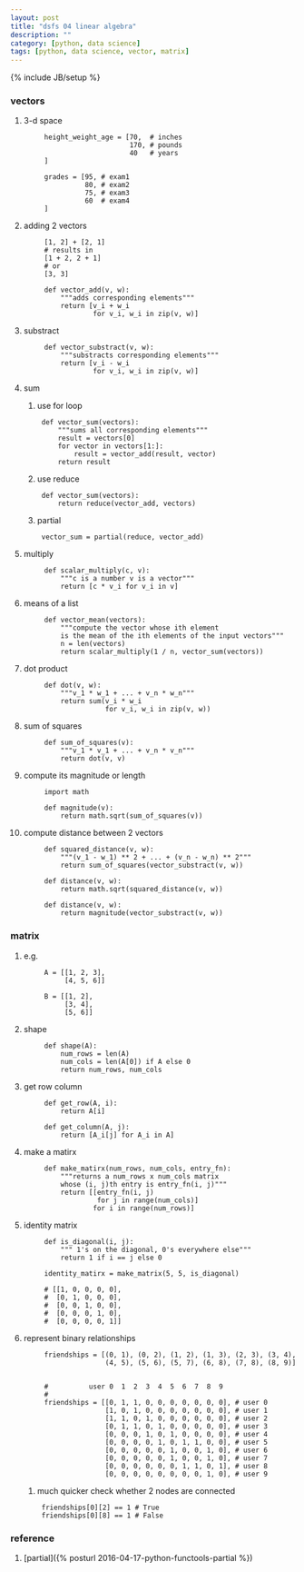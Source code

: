 ```yaml
---
layout: post
title: "dsfs 04 linear algebra"
description: ""
category: [python, data science]
tags: [python, data science, vector, matrix]
---
```

{% include JB/setup %}


### vectors

1. 3-d space

            height_weight_age = [70,  # inches
                                 170, # pounds
                                 40   # years
            ]

            grades = [95, # exam1
                      80, # exam2
                      75, # exam3
                      60  # exam4
            ]

1. adding 2 vectors

            [1, 2] + [2, 1]
            # results in
            [1 + 2, 2 + 1]
            # or
            [3, 3]

            def vector_add(v, w):
                """adds corresponding elements"""
                return [v_i + w_i
                        for v_i, w_i in zip(v, w)]

1. substract

            def vector_substract(v, w):
                """substracts corresponding elements"""
                return [v_i - w_i
                        for v_i, w_i in zip(v, w)]

1. sum

    1. use for loop

            def vector_sum(vectors):
                """sums all corresponding elements"""
                result = vectors[0]
                for vector in vectors[1:]:
                    result = vector_add(result, vector)
                return result

    1. use reduce

            def vector_sum(vectors):
                return reduce(vector_add, vectors)

    1. partial

            vector_sum = partial(reduce, vector_add)

1. multiply

            def scalar_multiply(c, v):
                """c is a number v is a vector"""
                return [c * v_i for v_i in v]

1. means of a list

            def vector_mean(vectors):
                """compute the vector whose ith element
                is the mean of the ith elements of the input vectors"""
                n = len(vectors)
                return scalar_multiply(1 / n, vector_sum(vectors))

1. dot product

            def dot(v, w):
                """v_1 * w_1 + ... + v_n * w_n"""
                return sum(v_i * w_i
                           for v_i, w_i in zip(v, w))

1. sum of squares

            def sum_of_squares(v):
                """v_1 * v_1 + ... + v_n * v_n"""
                return dot(v, v)

1. compute its magnitude or length

            import math

            def magnitude(v):
                return math.sqrt(sum_of_squares(v))

1. compute distance between 2 vectors

            def squared_distance(v, w):
                """(v_1 - w_1) ** 2 + ... + (v_n - w_n) ** 2"""
                return sum_of_squares(vector_substract(v, w))

            def distance(v, w):
                return math.sqrt(squared_distance(v, w))

            def distance(v, w):
                return magnitude(vector_substract(v, w))

### matrix

1. e.g.

            A = [[1, 2, 3],
                 [4, 5, 6]]

            B = [[1, 2],
                 [3, 4],
                 [5, 6]]

1. shape

            def shape(A):
                num_rows = len(A)
                num_cols = len(A[0]) if A else 0
                return num_rows, num_cols

1. get row column

            def get_row(A, i):
                return A[i]

            def get_column(A, j):
                return [A_i[j] for A_i in A]

1. make a matirx

            def make_matirx(num_rows, num_cols, entry_fn):
                """returns a num_rows x num_cols matrix
                whose (i, j)th entry is entry_fn(i, j)"""
                return [[entry_fn(i, j)
                         for j in range(num_cols)]
                        for i in range(num_rows)]

1. identity matrix

            def is_diagonal(i, j):
                """ 1's on the diagonal, 0's everywhere else"""
                return 1 if i == j else 0

            identity_matirx = make_matrix(5, 5, is_diagonal)

            # [[1, 0, 0, 0, 0],
            #  [0, 1, 0, 0, 0],
            #  [0, 0, 1, 0, 0],
            #  [0, 0, 0, 1, 0],
            #  [0, 0, 0, 0, 1]]

1. represent binary relationships

            friendships = [(0, 1), (0, 2), (1, 2), (1, 3), (2, 3), (3, 4),
                           (4, 5), (5, 6), (5, 7), (6, 8), (7, 8), (8, 9)]


            #          user 0  1  2  3  4  5  6  7  8  9
            #
            friendships = [[0, 1, 1, 0, 0, 0, 0, 0, 0, 0], # user 0
                           [1, 0, 1, 0, 0, 0, 0, 0, 0, 0], # user 1
                           [1, 1, 0, 1, 0, 0, 0, 0, 0, 0], # user 2
                           [0, 1, 1, 0, 1, 0, 0, 0, 0, 0], # user 3
                           [0, 0, 0, 1, 0, 1, 0, 0, 0, 0], # user 4
                           [0, 0, 0, 0, 1, 0, 1, 1, 0, 0], # user 5
                           [0, 0, 0, 0, 0, 1, 0, 0, 1, 0], # user 6
                           [0, 0, 0, 0, 0, 1, 0, 0, 1, 0], # user 7
                           [0, 0, 0, 0, 0, 0, 1, 1, 0, 1], # user 8
                           [0, 0, 0, 0, 0, 0, 0, 0, 1, 0], # user 9

    1. much quicker check whether 2 nodes are connected

            friendships[0][2] == 1 # True
            friendships[0][8] == 1 # False

### reference

1. [partial]({% posturl 2016-04-17-python-functools-partial %})